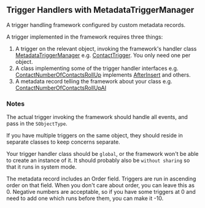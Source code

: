 ## Trigger Handlers with MetadataTriggerManager

A trigger handling framework configured by custom metadata records. 

A trigger implemented in the framework requires three things:

 1. A trigger on the relevant object, invoking the framework's handler class [MetadataTriggerManager](force-app/main/default/classes/MetadataTriggerManager.cls) e.g. [ContactTrigger](examples/main/default/triggers/ContactTrigger.trigger). You only need one per object.    
 1. A class implementing some of the trigger handler interfaces   e.g. [ContactNumberOfContactsRollUp](examples/main/default/classes/ContactNumberOfContactsRollUp.cls) implements [AfterInsert](force-app/main/default/classes/AfterInsert.cls) and others.
 1. A metadata record telling the framework about your class e.g. [ContactNumberOfContactsRollUpAI](examples/main/default/customMetadata/Trigger_Handler.ContactNumberOfContactsRollUpAI.md-meta.xml)
 
### Notes

The actual trigger invoking the framework should handle all events, and pass in the `SObjectType`.

If you have multiple triggers on the same object, they should reside in separate classes to keep concerns separate.

Your trigger handler class should be `global`, or the framework won't be able to create an instance of it. It should 
probably also be `without sharing` so that it runs in system mode.

The metadata record includes an Order field. Triggers are run in ascending order on that field. When you don't care 
about order, you can leave this as 0. Negative numbers are acceptable, so if you have some triggers at 0 and need to add
one which runs before them, you can make it -10.  
